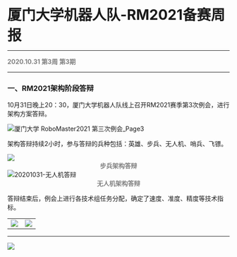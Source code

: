 <font size=6>**厦门大学机器人队-RM2021备赛周报**</font>

---

<font color=gray>**2020.10.31 第3周 第3期**</font>

---

### 一、RM2021架构阶段答辩

10月31日晚上20：30，厦门大学机器人队线上召开RM2021赛季第3次例会，进行架构方案答辩。

<img src="厦门大学 RoboMaster2021 第三次例会_Page3.png" alt="厦门大学 RoboMaster2021 第三次例会_Page3"  />

架构答辩持续2小时，参与答辩的兵种包括：英雄、步兵、无人机、哨兵、飞镖。

<img src='20201031-步兵答辩.jpg'>
<center><strong><font color='gray'>步兵架构答辩</font></strong></center>

<img src="20201031-无人机答辩.jpg" alt="20201031-无人机答辩"  />
<center><strong><font color='gray'>无人机架构答辩</font></strong></center>

答辩结束后，例会上进行各技术组任务分配，确定了速度、准度、精度等技术指标。

<table>
    <tr>
        <td><img src='厦门大学 RoboMaster2021 第三次例会_Page9.png'>
        <td><img src='厦门大学 RoboMaster2021 第三次例会_Page10.png'>
    </tr>
</table>

----

<img src='https://cdn.img.wenhairu.com/images/2020/10/18/CbAIj.png'  >

